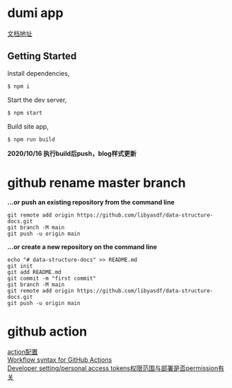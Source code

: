 # dumi app
[文档地址](https://libyasdf.github.io/data-structure-docs/)  

## Getting Started

Install dependencies,

```bash
$ npm i
```

Start the dev server,

```bash
$ npm start
```

Build site app,

```bash
$ npm run build
```
**2020/10/16 执行build后push，blog样式更新**

# github rename master branch
**…or push an existing repository from the command line**
```
git remote add origin https://github.com/libyasdf/data-structure-docs.git
git branch -M main
git push -u origin main
```
**…or create a new repository on the command line**
```
echo "# data-structure-docs" >> README.md
git init
git add README.md
git commit -m "first commit"
git branch -M main
git remote add origin https://github.com/libyasdf/data-structure-docs.git
git push -u origin main
```
# github action
[action配置](https://www.cnblogs.com/babycomeon/p/12771624.html)  
[Workflow syntax for GitHub Actions](https://docs.github.com/en/free-pro-team@latest/actions/reference/workflow-syntax-for-github-actions)  
[Developer setting/personal access tokens权限范围与部署是否permission有关](https://docs.github.com/en/free-pro-team@latest/developers/apps/scopes-for-oauth-apps)  

